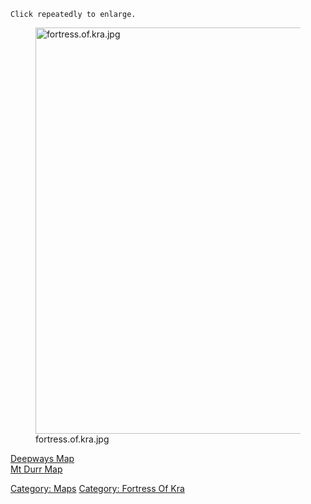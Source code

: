`Click repeatedly to enlarge.`

<figure>
<img src="fortress.of.kra.jpg" title="fortress.of.kra.jpg" width="650"
alt="fortress.of.kra.jpg" />
<figcaption aria-hidden="true">fortress.of.kra.jpg</figcaption>
</figure>

[Deepways Map](Deepways_Map "wikilink")  
[Mt Durr Map](Mt_Durr_Map "wikilink")  

[Category: Maps](Category:_Maps "wikilink") [Category: Fortress Of
Kra](Category:_Fortress_Of_Kra "wikilink")
